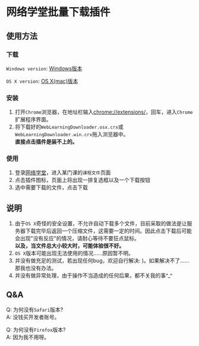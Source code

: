 # 网络学堂批量下载插件

## 使用方法
### 下载
`Windows version`: [Windows版本](http://thumse-weblearn.stor.sinaapp.com/WebLearningDownloader.win.crx)

`OS X version`: [OS X(mac)版本](http://thumse-weblearn.stor.sinaapp.com/WebLearningDownloader.osx.crx)
### 安装
1. 打开`Chrome`浏览器，在地址栏输入[chrome://extensions/](chrome://extensions/)，回车，进入`Chrome`扩展程序界面。
2. 将下载好的`WebLearningDownloader.osx.crx`或`WebLearningDownloader.win.crx`拖入浏览器中。  
**直接点击插件是装不上的。**

### 使用
1. 登录[网络学堂](http://learn.tsinghua.edu.cn/)，进入某门课的`课程文件`页面
2. 点击插件图标，页面上将出现一排复选框以及一个下载按钮
3. 选中需要下载的文件，点击下载

## 说明
1. 由于`OS X`奇怪的安全设置，不允许自动下载多个文件，目前采取的做法是让服务器下载完毕后返回一个压缩文件，这需要一定的时间。因此点击下载后可能会出现"没有反应"的情况，请耐心等待不要狂点鼠标。  
**以及，当文件总大小较大时，可能体验很不好。**
2. `OS X`版本可能出现无法使用的情况……原因暂不明。
3. 并没有做充足的测试，若出现任何bug，欢迎自行解决: )。如果解决不了……那我也没有办法。
4. 并没有做异常处理，由于操作不当造成的任何后果，都不关我的事^_^

## Q&A

Q: 为何没有`Safari`版本?  
A: 没钱买开发者账号。

Q: 为何没有`Firefox`版本?  
A: 因为我不用呀。
